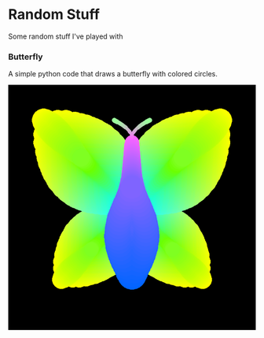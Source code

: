 # Random Stuff

Some random stuff I've played with

### Butterfly

A simple python code that draws a butterfly with colored circles.

![Butterfly Image](butterfly.png)
